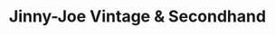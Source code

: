 ---
title: "Jinny-Joe Vintage & Secondhand"
url: /halle-saale/jinny-joe-vintage-und-secondhand/
shop: Kleidung
---